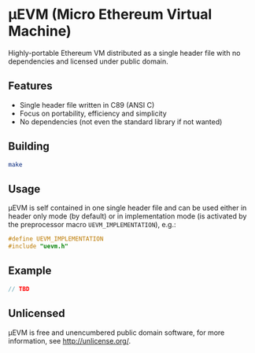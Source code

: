 # μEVM (Micro Ethereum Virtual Machine)

Highly-portable Ethereum VM distributed as a single header file
with no dependencies and licensed under public domain.

## Features

- Single header file written in C89 (ANSI C)
- Focus on portability, efficiency and simplicity
- No dependencies (not even the standard library if not wanted)

## Building

```bash
make
```

## Usage

μEVM is self contained in one single header file and can be used either
in header only mode (by default) or in implementation mode (is activated
by the preprocessor macro `UEVM_IMPLEMENTATION`), e.g.:

```c
#define UEVM_IMPLEMENTATION
#include "uevm.h"
```

## Example

```c
// TBD
```

## Unlicensed

μEVM is free and unencumbered public domain software,
for more information, see http://unlicense.org/.
